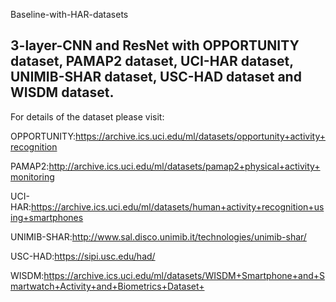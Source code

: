 Baseline-with-HAR-datasets

3-layer-CNN and ResNet with OPPORTUNITY dataset, PAMAP2 dataset, UCI-HAR dataset, UNIMIB-SHAR dataset, USC-HAD dataset and WISDM dataset.
-----------------------------------------------------------------------------------------------------------------------------------------

For details of the dataset please visit:

OPPORTUNITY:https://archive.ics.uci.edu/ml/datasets/opportunity+activity+recognition

PAMAP2:http://archive.ics.uci.edu/ml/datasets/pamap2+physical+activity+monitoring

UCI-HAR:https://archive.ics.uci.edu/ml/datasets/human+activity+recognition+using+smartphones

UNIMIB-SHAR:http://www.sal.disco.unimib.it/technologies/unimib-shar/

USC-HAD:https://sipi.usc.edu/had/

WISDM:https://archive.ics.uci.edu/ml/datasets/WISDM+Smartphone+and+Smartwatch+Activity+and+Biometrics+Dataset+
